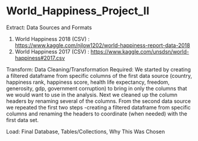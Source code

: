 # World_Happiness_Project_II

Extract:
  Data Sources and Formats
  1. World Happiness 2018 (CSV) : https://www.kaggle.com/njlow1202/world-happiness-report-data-2018
  2. World Happiness 2017 (CSV) : https://www.kaggle.com/unsdsn/world-happiness#2017.csv
  
Transform:
  Data Cleaning/Transformation Required:
  We started by creating a filtered dataframe from specific columns of the first data source (country, happiness rank, happiness score, health life expectancy, freedom, generosity, gdp, government corruption) to bring in only the columns that we would want to use in the analysis. 
  Next we cleaned up the column headers by renaming several of the columns. 
  From the second data source we repeated the first two steps -creating a filtered dataframe from specific columns and renaming the headers to coordinate (when needed) with the first data set.
  

Load:
  Final Database, Tables/Collections, Why This Was Chosen
